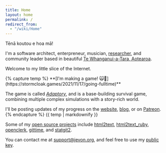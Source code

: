```yaml
---
title: Home
layout: home
permalink: /
redirect_from:
  - "/wiki/Home"
---
```


Tēnā koutou e hoa mā!

I'm a software architect, enterpreneur, musician, [researcher](/wiki/Research.md), and community leader based in beautiful [Te Whanganui-a-Tara, Aotearoa](https://wellingtonnz.com).

Welcome to my little slice of the Internet.

<section class="alert">
{% capture temp %}
**[I'm making a game! 🙀🎉](https://stormcloak.games/2021/11/17/going-fulltime)**
  
The game is called _[Adaptory](https://adaptorygame.com)_, and is a base-building survival game, combining multiple complex simulations with a story-rich world.

I'll be posting updates of my progress on the [website](https://adaptorygame.com), [blog](https://stormcloak.games/blog), or on [Patreon](https://patreon.com/jevon).
{% endcapture %}
{{ temp | markdownify }}
</section>

Some of my [open source projects](https://github.com/soundasleep) include
[html2text](https://github.com/soundasleep/html2text),
[html2text_ruby](https://github.com/soundasleep/html2text_ruby),
[openclerk](https://github.com/soundasleep/openclerk),
[gittime](https://github.com/soundasleep/gittime), and
[statgit2](https://github.com/soundasleep/statgit2).

You can contact me at [support@jevon.org](mailto:support@jevon.org), and feel free to use my [public key](/wiki/Public_Key.md).
